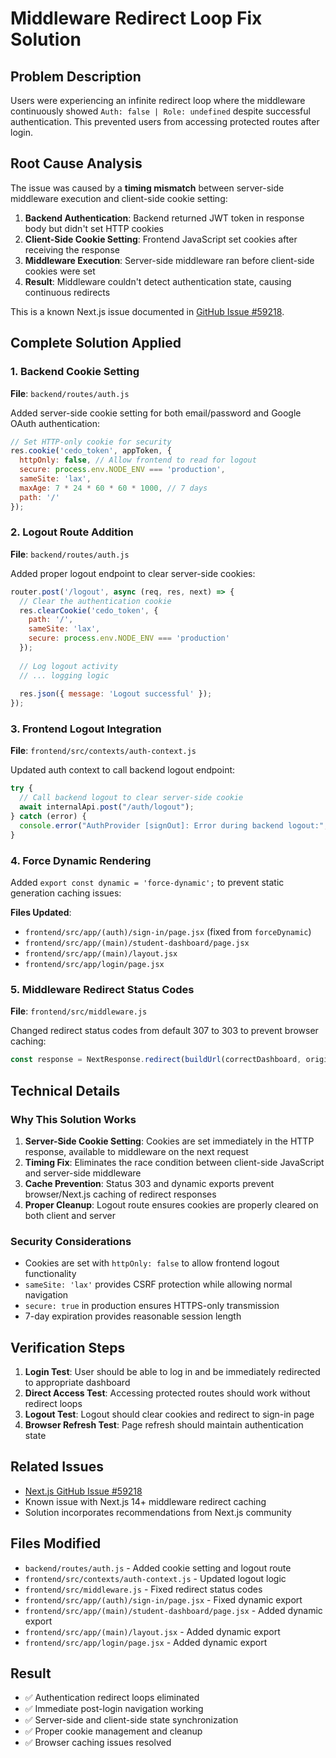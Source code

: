 # Middleware Redirect Loop Fix Solution

## Problem Description
Users were experiencing an infinite redirect loop where the middleware continuously showed `Auth: false | Role: undefined` despite successful authentication. This prevented users from accessing protected routes after login.

## Root Cause Analysis
The issue was caused by a **timing mismatch** between server-side middleware execution and client-side cookie setting:

1. **Backend Authentication**: Backend returned JWT token in response body but didn't set HTTP cookies
2. **Client-Side Cookie Setting**: Frontend JavaScript set cookies after receiving the response
3. **Middleware Execution**: Server-side middleware ran before client-side cookies were set
4. **Result**: Middleware couldn't detect authentication state, causing continuous redirects

This is a known Next.js issue documented in [GitHub Issue #59218](https://github.com/vercel/next.js/issues/59218).

## Complete Solution Applied

### 1. Backend Cookie Setting
**File**: `backend/routes/auth.js`

Added server-side cookie setting for both email/password and Google OAuth authentication:

```javascript
// Set HTTP-only cookie for security
res.cookie('cedo_token', appToken, {
  httpOnly: false, // Allow frontend to read for logout
  secure: process.env.NODE_ENV === 'production',
  sameSite: 'lax',
  maxAge: 7 * 24 * 60 * 60 * 1000, // 7 days
  path: '/'
});
```

### 2. Logout Route Addition
**File**: `backend/routes/auth.js`

Added proper logout endpoint to clear server-side cookies:

```javascript
router.post('/logout', async (req, res, next) => {
  // Clear the authentication cookie
  res.clearCookie('cedo_token', {
    path: '/',
    sameSite: 'lax',
    secure: process.env.NODE_ENV === 'production'
  });
  
  // Log logout activity
  // ... logging logic
  
  res.json({ message: 'Logout successful' });
});
```

### 3. Frontend Logout Integration
**File**: `frontend/src/contexts/auth-context.js`

Updated auth context to call backend logout endpoint:

```javascript
try {
  // Call backend logout to clear server-side cookie
  await internalApi.post("/auth/logout");
} catch (error) {
  console.error("AuthProvider [signOut]: Error during backend logout:", error);
}
```

### 4. Force Dynamic Rendering
Added `export const dynamic = 'force-dynamic';` to prevent static generation caching issues:

**Files Updated**:
- `frontend/src/app/(auth)/sign-in/page.jsx` (fixed from `forceDynamic`)
- `frontend/src/app/(main)/student-dashboard/page.jsx`
- `frontend/src/app/(main)/layout.jsx`
- `frontend/src/app/login/page.jsx`

### 5. Middleware Redirect Status Codes
**File**: `frontend/src/middleware.js`

Changed redirect status codes from default 307 to 303 to prevent browser caching:

```javascript
const response = NextResponse.redirect(buildUrl(correctDashboard, origin), { status: 303 });
```

## Technical Details

### Why This Solution Works
1. **Server-Side Cookie Setting**: Cookies are set immediately in the HTTP response, available to middleware on the next request
2. **Timing Fix**: Eliminates the race condition between client-side JavaScript and server-side middleware
3. **Cache Prevention**: Status 303 and dynamic exports prevent browser/Next.js caching of redirect responses
4. **Proper Cleanup**: Logout route ensures cookies are properly cleared on both client and server

### Security Considerations
- Cookies are set with `httpOnly: false` to allow frontend logout functionality
- `sameSite: 'lax'` provides CSRF protection while allowing normal navigation
- `secure: true` in production ensures HTTPS-only transmission
- 7-day expiration provides reasonable session length

## Verification Steps
1. **Login Test**: User should be able to log in and be immediately redirected to appropriate dashboard
2. **Direct Access Test**: Accessing protected routes should work without redirect loops
3. **Logout Test**: Logout should clear cookies and redirect to sign-in page
4. **Browser Refresh Test**: Page refresh should maintain authentication state

## Related Issues
- [Next.js GitHub Issue #59218](https://github.com/vercel/next.js/issues/59218)
- Known issue with Next.js 14+ middleware redirect caching
- Solution incorporates recommendations from Next.js community

## Files Modified
- `backend/routes/auth.js` - Added cookie setting and logout route
- `frontend/src/contexts/auth-context.js` - Updated logout logic
- `frontend/src/middleware.js` - Fixed redirect status codes
- `frontend/src/app/(auth)/sign-in/page.jsx` - Fixed dynamic export
- `frontend/src/app/(main)/student-dashboard/page.jsx` - Added dynamic export
- `frontend/src/app/(main)/layout.jsx` - Added dynamic export
- `frontend/src/app/login/page.jsx` - Added dynamic export

## Result
- ✅ Authentication redirect loops eliminated
- ✅ Immediate post-login navigation working
- ✅ Server-side and client-side state synchronization
- ✅ Proper cookie management and cleanup
- ✅ Browser caching issues resolved 